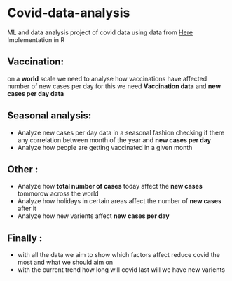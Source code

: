 # Covid-data-analysis
ML and data analysis project of covid data using data from [Here](https://github.com/owid/covid-19-data)
Implementation in R

## Vaccination:
on a **world** scale we need to analyse how vaccinations have affected number of new cases per day for this we need **Vaccination data** and **new cases per day data**

## Seasonal analysis:
- Analyze new cases per day data in a seasonal fashion checking if there any correlation between month of the year and **new cases per day**
- Analyze how people are getting vaccinated in a given month

## Other :
- Analyze how **total number of cases** today affect the **new cases** tommorow across the world
- Analyze how holidays in certain areas affect the number of **new cases** after it
- Analyze how new varients affect **new cases per day**

## Finally :
- with all the data we aim to show which factors affect reduce covid the most and what we should aim on
- with the current trend how long will covid last will we have new varients 
